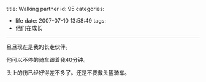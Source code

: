 title: Walking partner
id: 95
categories:
  - life
date: 2007-07-10 13:58:49
tags:
  - 他们在成长
---

旦旦现在是我的长走伙伴。

他可以不停的骑车跟着我40分钟。

头上的伤已经好得差不多了。还是不要戴头盔骑车。
[](http://tkfiles.storage.msn.com/y1pAGJynFpl2PtCfOLLQIePduvYMGzPzkcVrVG_8i9CIjDGMr4-ACOarNSrl77DOSuI)